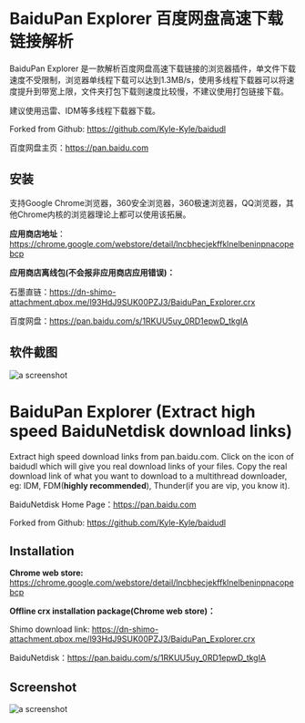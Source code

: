 # BaiduPan Explorer 百度网盘高速下载链接解析
BaiduPan Explorer 是一款解析百度网盘高速下载链接的浏览器插件，单文件下载速度不受限制，浏览器单线程下载可以达到1.3MB/s，使用多线程下载器可以将速度提升到带宽上限，文件夹打包下载则速度比较慢，不建议使用打包链接下载。

建议使用迅雷、IDM等多线程下载器下载。

Forked from Github: https://github.com/Kyle-Kyle/baidudl

百度网盘主页：https://pan.baidu.com

## 安装
支持Google Chrome浏览器，360安全浏览器，360极速浏览器，QQ浏览器，其他Chrome内核的浏览器理论上都可以使用该拓展。

**应用商店地址**： https://chrome.google.com/webstore/detail/lncbhecjekffklnelbeninpnacopebcp

**应用商店离线包(不会报非应用商店应用错误)：**  

石墨直链：https://dn-shimo-attachment.qbox.me/l93HdJ9SUK00PZJ3/BaiduPan_Explorer.crx

百度网盘：https://pan.baidu.com/s/1RKUU5uy_0RD1epwD_tkgIA

## 软件截图
![a screenshot](https://wx4.sinaimg.cn/large/77c76f11gy1fp45wtz796j20zk0m8dn4.jpg)

# BaiduPan Explorer (Extract high speed BaiduNetdisk download links)
Extract high speed download links from pan.baidu.com. Click on the icon of baidudl which will give you real download links of your files. Copy the real download link of what you want to download to a multithread downloader, eg: IDM, FDM(**highly recommended**), Thunder(if you are vip, you know it).

BaiduNetdisk Home Page：https://pan.baidu.com

Forked from Github: https://github.com/Kyle-Kyle/baidudl
## Installation
**Chrome web store:** https://chrome.google.com/webstore/detail/lncbhecjekffklnelbeninpnacopebcp

**Offline crx installation package(Chrome web store)：**  

Shimo download link: https://dn-shimo-attachment.qbox.me/l93HdJ9SUK00PZJ3/BaiduPan_Explorer.crx

BaiduNetdisk：https://pan.baidu.com/s/1RKUU5uy_0RD1epwD_tkgIA

## Screenshot
![a screenshot](https://wx4.sinaimg.cn/large/77c76f11gy1fp45wtz796j20zk0m8dn4.jpg)
